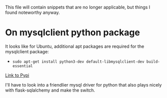 This file will contain snippets that are no longer applicable, but things I found noteworthy anyway.

# On mysqlclient python package

It looks like for Ubuntu, additional apt packages are required for the mysqlclient package:


* `sudo apt-get install python3-dev default-libmysqlclient-dev build-essential`

[Link to Pypi](https://pypi.org/project/mysqlclient/)

I'll have to look into a friendlier mysql driver for python that also plays nicely with flask-sqlalchemy and make the switch.